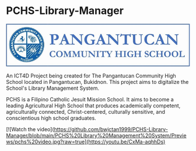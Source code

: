 # PCHS-Library-Manager
![alt text](https://github.com/bwjctan1999/PCHS-Library-Manager/blob/main/PCHS%20Library%20Management%20System/Previews/PCHS%20Logo-Name.png?raw=true)

An ICT4D Project being created for The Pangantucan Community High School located in Pangantucan, Bukidnon. This project aims to digitalize the School's Library Management System.

<space>

PCHS is a Filipino Catholic Jesuit Mission School. It aims to become a leading Agricultural High School that produces academically competent, agriculturally connected, Christ-centered, culturally sensitive, and conscientious high school graduates.<br/>
<space>
 
[![Watch the video](https://github.com/bwjctan1999/PCHS-Library-Manager/blob/main/PCHS%20Library%20Management%20System/Previews/pchs%20video.jpg?raw=true](https://youtu.be/CxMa-aqhhDs)
